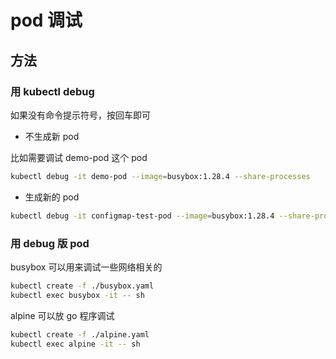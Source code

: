 # pod 调试

## 方法

### 用 kubectl debug

如果没有命令提示符号，按回车即可

- 不生成新 pod

比如需要调试 demo-pod 这个 pod

```sh
kubectl debug -it demo-pod --image=busybox:1.28.4 --share-processes
```

- 生成新的 pod

```sh
kubectl debug -it configmap-test-pod --image=busybox:1.28.4 --share-processes --copy-to=debug-xxx
```

### 用 debug 版 pod

busybox 可以用来调试一些网络相关的

```sh
kubectl create -f ./busybox.yaml
kubectl exec busybox -it -- sh
```

alpine 可以放 go 程序调试

```sh
kubectl create -f ./alpine.yaml
kubectl exec alpine -it -- sh
```
